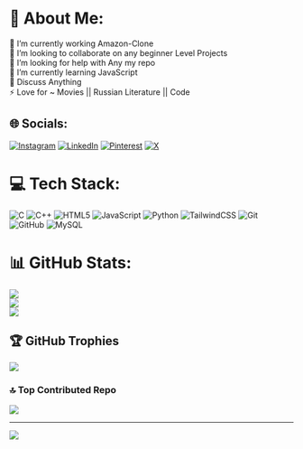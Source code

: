 # 💫 About Me:
🔭 I’m currently working Amazon-Clone <br>👯 I’m looking to collaborate on any beginner Level Projects <br>🤝 I’m looking for help with Any my repo<br>🌱 I’m currently learning JavaScript<br>💬 Discuss Anything<br>⚡ Love for ~ Movies || Russian Literature || Code 


## 🌐 Socials:
[![Instagram](https://img.shields.io/badge/Instagram-%23E4405F.svg?logo=Instagram&logoColor=white)](https://instagram.com/https://www.instagram.com/o__osayyed) [![LinkedIn](https://img.shields.io/badge/LinkedIn-%230077B5.svg?logo=linkedin&logoColor=white)](https://linkedin.com/in/https://www.linkedin.com/in/md-afsar-b13782270) [![Pinterest](https://img.shields.io/badge/Pinterest-%23E60023.svg?logo=Pinterest&logoColor=white)](https://pinterest.com/DexterIsHere) [![X](https://img.shields.io/badge/X-black.svg?logo=X&logoColor=white)](https://x.com/https://x.com/Psychopath_1_) 

# 💻 Tech Stack:
![C](https://img.shields.io/badge/c-%2300599C.svg?style=for-the-badge&logo=c&logoColor=white) ![C++](https://img.shields.io/badge/c++-%2300599C.svg?style=for-the-badge&logo=c%2B%2B&logoColor=white) ![HTML5](https://img.shields.io/badge/html5-%23E34F26.svg?style=for-the-badge&logo=html5&logoColor=white) ![JavaScript](https://img.shields.io/badge/javascript-%23323330.svg?style=for-the-badge&logo=javascript&logoColor=%23F7DF1E) ![Python](https://img.shields.io/badge/python-3670A0?style=for-the-badge&logo=python&logoColor=ffdd54) ![TailwindCSS](https://img.shields.io/badge/tailwindcss-%2338B2AC.svg?style=for-the-badge&logo=tailwind-css&logoColor=white) ![Git](https://img.shields.io/badge/git-%23F05033.svg?style=for-the-badge&logo=git&logoColor=white) ![GitHub](https://img.shields.io/badge/github-%23121011.svg?style=for-the-badge&logo=github&logoColor=white) ![MySQL](https://img.shields.io/badge/mysql-4479A1.svg?style=for-the-badge&logo=mysql&logoColor=white)
# 📊 GitHub Stats:
![](https://github-readme-stats.vercel.app/api?username=mdafsar221b&theme=highcontrast&hide_border=false&include_all_commits=false&count_private=false)<br/>
![](https://github-readme-streak-stats.herokuapp.com/?user=mdafsar221b&theme=highcontrast&hide_border=false)<br/>
![](https://github-readme-stats.vercel.app/api/top-langs/?username=mdafsar221b&theme=highcontrast&hide_border=false&include_all_commits=false&count_private=false&layout=compact)

## 🏆 GitHub Trophies
![](https://github-profile-trophy.vercel.app/?username=mdafsar221b&theme=shadow_blue&no-frame=true&no-bg=true&margin-w=4)

### 🔝 Top Contributed Repo
![](https://github-contributor-stats.vercel.app/api?username=mdafsar221b&limit=5&theme=dark&combine_all_yearly_contributions=true)

---
[![](https://visitcount.itsvg.in/api?id=mdafsar221b&icon=6&color=1)](https://visitcount.itsvg.in)

<!-- Proudly created with GPRM ( https://gprm.itsvg.in ) -->
